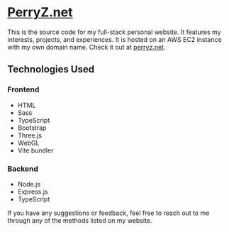# [PerryZ.net](https://perryz.net)

This is the source code for my full-stack personal website. It features my interests, projects, and experiences. It is hosted on an AWS EC2 instance with my own domain name. Check it out at [perryz.net](https://perryz.net).

## Technologies Used
### Frontend
- HTML
- Sass
- TypeScript
- Bootstrap
- Three.js
- WebGL
- Vite bundler
### Backend
- Node.js
- Express.js
- TypeScript

If you have any suggestions or feedback, feel free to reach out to me through any of the methods listed on my website.